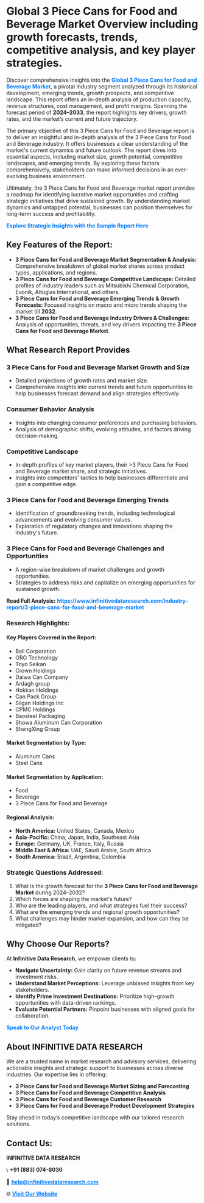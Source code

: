 <h1>Global 3 Piece Cans for Food and Beverage Market Overview including growth forecasts, trends, competitive analysis, and key player strategies.</h1>
<p>
Discover comprehensive insights into the 
<a href="https://www.infinitivedataresearch.com/industry-report/3-piece-cans-for-food-and-beverage-market" rel="dofollow" style="color: #007BFF; text-decoration: none;"><strong>Global 3 Piece Cans for Food and Beverage Market</strong></a>, a pivotal industry segment analyzed through its historical development, emerging trends, growth prospects, and competitive landscape. This report offers an in-depth analysis of production capacity, revenue structures, cost management, and profit margins. Spanning the forecast period of <strong>2024–2033</strong>, the report highlights key drivers, growth rates, and the market’s current and future trajectory.
</p>
<p>
The primary objective of this 3 Piece Cans for Food and Beverage report is to deliver an insightful and in-depth analysis of the 3 Piece Cans for Food and Beverage industry. It offers businesses a clear understanding of the market's current dynamics and future outlook. The report dives into essential aspects, including market size, growth potential, competitive landscapes, and emerging trends. By exploring these factors comprehensively, stakeholders can make informed decisions in an ever-evolving business environment.
</p>
<p>
Ultimately, the 3 Piece Cans for Food and Beverage market report provides a roadmap for identifying lucrative market opportunities and crafting strategic initiatives that drive sustained growth. By understanding market dynamics and untapped potential, businesses can position themselves for long-term success and profitability.
</p>
<p>
<a href="https://www.infinitivedataresearch.com/request-sample/reportId=110725" style="color: #007BFF; text-decoration: none;"><strong>Explore Strategic Insights with the Sample Report Here</strong></a>
</p>

<h2>Key Features of the Report:</h2>
<ul>
<li><strong>3 Piece Cans for Food and Beverage Market Segmentation & Analysis:</strong> Comprehensive breakdown of global market shares across product types, applications, and regions.</li>
<li><strong>3 Piece Cans for Food and Beverage Competitive Landscape:</strong> Detailed profiles of industry leaders such as Mitsubishi Chemical Corporation, Evonik, Altuglas International, and others.</li>
<li><strong>3 Piece Cans for Food and Beverage Emerging Trends & Growth Forecasts:</strong> Focused insights on macro and micro trends shaping the market till <strong>2032</strong>.</li>
<li><strong>3 Piece Cans for Food and Beverage Industry Drivers & Challenges:</strong> Analysis of opportunities, threats, and key drivers impacting the <strong>3 Piece Cans for Food and Beverage Market</strong>.</li>
</ul>

<h2>What Research Report Provides</h2>
<h3>3 Piece Cans for Food and Beverage Market Growth and Size</h3>
<ul>
<li>Detailed projections of growth rates and market size.</li>
<li>Comprehensive insights into current trends and future opportunities to help businesses forecast demand and align strategies effectively.</li>
</ul>

<h3>Consumer Behavior Analysis</h3>
<ul>
<li>Insights into changing consumer preferences and purchasing behaviors.</li>
<li>Analysis of demographic shifts, evolving attitudes, and factors driving decision-making.</li>
</ul>

<h3>Competitive Landscape</h3>
<ul>
<li>In-depth profiles of key market players, their >3 Piece Cans for Food and Beverage market share, and strategic initiatives.</li>
<li>Insights into competitors' tactics to help businesses differentiate and gain a competitive edge.</li>
</ul>

<h3>3 Piece Cans for Food and Beverage Emerging Trends</h3>
<ul>
<li>Identification of groundbreaking trends, including technological advancements and evolving consumer values.</li>
<li>Exploration of regulatory changes and innovations shaping the industry's future.</li>
</ul>

<h3>3 Piece Cans for Food and Beverage Challenges and Opportunities</h3>
<ul>
<li>A region-wise breakdown of market challenges and growth opportunities.</li>
<li>Strategies to address risks and capitalize on emerging opportunities for sustained growth.</li>
</ul>
<p><strong>Read Full Analysis:</strong> <a href="https://www.infinitivedataresearch.com/industry-report/3-piece-cans-for-food-and-beverage-market" rel="dofollow" style="color: #007BFF; text-decoration: none;"><strong>https://www.infinitivedataresearch.com/industry-report/3-piece-cans-for-food-and-beverage-market</strong></a></p>
<h3>Research Highlights:</h3>
<h4>Key Players Covered in the Report:</h4>
<ul><li>Ball Corporation</li><li>ORG Technology</li><li>Toyo Seikan</li><li>Crown Holdings</li><li>Daiwa Can Company</li><li>Ardagh group</li><li>Hokkan Holdings</li><li>Can Pack Group</li><li>Silgan Holdings Inc</li><li>CPMC Holdings</li><li>Baosteel Packaging</li><li>Showa Aluminum Can Corporation</li><li>ShengXing Group</li></ul>
<h4>Market Segmentation by Type:</h4>
<ul><li>Aluminum Cans</li><li>Steel Cans</li></ul>
<h4>Market Segmentation by Application:</h4>
<ul><li>Food</li><li>Beverage</li><li>3 Piece Cans for Food and Beverage</li></ul>

<h4>Regional Analysis:</h4>
<ul>
<li><strong>North America:</strong> United States, Canada, Mexico</li>
<li><strong>Asia-Pacific:</strong> China, Japan, India, Southeast Asia</li>
<li><strong>Europe:</strong> Germany, UK, France, Italy, Russia</li>
<li><strong>Middle East & Africa:</strong> UAE, Saudi Arabia, South Africa</li>
<li><strong>South America:</strong> Brazil, Argentina, Colombia</li>
</ul>

<h3>Strategic Questions Addressed:</h3>
<ol>
<li>What is the growth forecast for the <strong>3 Piece Cans for Food and Beverage Market</strong> during 2024–2032?</li>
<li>Which forces are shaping the market's future?</li>
<li>Who are the leading players, and what strategies fuel their success?</li>
<li>What are the emerging trends and regional growth opportunities?</li>
<li>What challenges may hinder market expansion, and how can they be mitigated?</li>
</ol>

<h2>Why Choose Our Reports?</h2>
<p>At <strong>Infinitive Data Research</strong>, we empower clients to:</p>
<ul>
<li><strong>Navigate Uncertainty:</strong> Gain clarity on future revenue streams and investment risks.</li>
<li><strong>Understand Market Perceptions:</strong> Leverage unbiased insights from key stakeholders.</li>
<li><strong>Identify Prime Investment Destinations:</strong> Prioritize high-growth opportunities with data-driven rankings.</li>
<li><strong>Evaluate Potential Partners:</strong> Pinpoint businesses with aligned goals for collaboration.</li>
</ul>
<p><a href="https://www.infinitivedataresearch.com/industry-report/3-piece-cans-for-food-and-beverage-market" rel="dofollow" style="color: #007BFF; text-decoration: none;"><strong>Speak to Our Analyst Today</strong></a></p>

<h2>About INFINITIVE DATA RESEARCH</h2>
<p>We are a trusted name in market research and advisory services, delivering actionable insights and strategic support to businesses across diverse industries. Our expertise lies in offering:</p>
<ul>
<li><strong>3 Piece Cans for Food and Beverage Market Sizing and Forecasting</strong></li>
<li><strong>3 Piece Cans for Food and Beverage Competitive Analysis</strong></li>
<li><strong>3 Piece Cans for Food and Beverage Customer Research</strong></li>
<li><strong>3 Piece Cans for Food and Beverage Product Development Strategies</strong></li>
</ul>
<p>Stay ahead in today’s competitive landscape with our tailored research solutions.</p>

<h2>Contact Us:</h2>
<p><strong>INFINITIVE DATA RESEARCH</strong></p>
<p>📞 <strong>+91 (883) 074-8030</strong></p>
<p>📧 <strong><a href="mailto:help@infinitivedataresearch.com" style="color: #007BFF;">help@infinitivedataresearch.com</a></strong></p>
<p>🌐 <strong><a href="https://www.infinitivedataresearch.com" rel="dofollow" style="color: #007BFF;">Visit Our Website</a></strong></p>